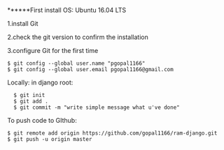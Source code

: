******First install OS: Ubuntu 16.04 LTS

1.install  Git

2.check the git version to confirm the installation

3.configure Git for the first time

```
$ git config --global user.name "pgopal1166"
$ git config --global user.email pgopal1166@gmail.com
```

Locally:
in django root:
```
  $ git init
  $ git add .
  $ git commit -m "write simple message what u've done"
```

To push code to GIthub:
```
$ git remote add origin https://github.com/gopal1166/ram-django.git
$ git push -u origin master
```
